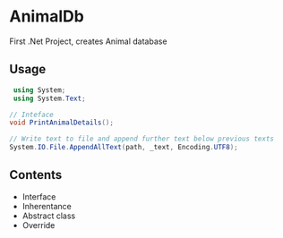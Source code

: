 ﻿# AnimalDb

First .Net Project, creates Animal database 

## Usage

```C#
 using System;
 using System.Text;

// Inteface   
void PrintAnimalDetails();

// Write text to file and append further text below previous texts
System.IO.File.AppendAllText(path, _text, Encoding.UTF8);
```

## Contents
- Interface
- Inherentance
- Abstract class
- Override